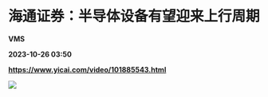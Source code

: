 # 海通证券：半导体设备有望迎来上行周期
**VMS**

**2023-10-26 03:50**

**https://www.yicai.com/video/101885543.html**

![](http://imgcdn.yicai.com/vms-new/2023/10/58ded8b1-ce53-4c85-8f3e-bef8f6a23781_CQBA.jpg)